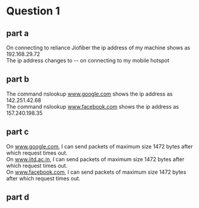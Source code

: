 # Question 1
## part a
On connecting to reliance Jiofiber the ip address of my machine shows as 192.168.29.72<br>
The ip address changes to -- on connecting to my mobile hotspot
## part b
The command nslookup www.google.com shows the ip address as 142.251.42.68<br>
The command nslookup www.facebook.com shows the ip address as 157.240.198.35<br>
## part c
On www.google.com, I can send packets of maximum size 1472 bytes after which request times out.<br>
On www.iitd.ac.in, I can send packets of maximum size 1472 bytes after which request times out.<br>
On www.facebook.com, I can send packets of maximum size 1472 bytes after which request times out.<br>
## part d
